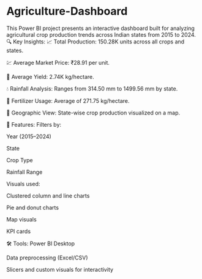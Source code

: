 # Agriculture-Dashboard
This Power BI project presents an interactive dashboard built for analyzing agricultural crop production trends across Indian states from 2015 to 2024.
🔍 Key Insights:
📈 Total Production: 150.28K units across all crops and states.

💹 Average Market Price: ₹28.91 per unit.

🌾 Average Yield: 2.74K kg/hectare.

💧 Rainfall Analysis: Ranges from 314.50 mm to 1499.56 mm by state.

🌱 Fertilizer Usage: Average of 271.75 kg/hectare.

🧭 Geographic View: State-wise crop production visualized on a map.

📌 Features:
Filters by:

Year (2015–2024)

State

Crop Type

Rainfall Range

Visuals used:

Clustered column and line charts

Pie and donut charts

Map visuals

KPI cards

🛠️ Tools:
Power BI Desktop

Data preprocessing (Excel/CSV)

Slicers and custom visuals for interactivity

